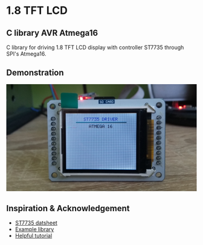 # 1.8 TFT LCD

## C library AVR Atmega16 
C library for driving 1.8 TFT LCD display with controller ST7735 through SPI's Atmega16.

## Demonstration
![Demonstration](img/st7735.jpg)

## Inspiration & Acknowledgement
- [ST7735 datsheet](http://www.displayfuture.com/Display/datasheet/controller/ST7735.pdf)
- [Example library](https://github.com/adafruit/Adafruit-ST7735-Library)
- [Helpful tutorial](http://w8bh.net/avr/AvrTFT.pdf)


